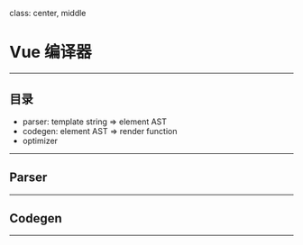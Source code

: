 class: center, middle

# Vue 编译器

---

## 目录

* parser: template string => element AST
* codegen: element AST => render function
* optimizer

---

## Parser

---

## Codegen

---
